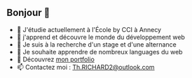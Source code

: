 ## Bonjour 👋

- 🔭 J'étudie actuellement à l'École by CCI à Annecy
- 🌱 j'apprend et découvre le monde du développement web
- 👯 Je suis à la recherche d'un stage et d'une alternance
- 🤔 Je souhaite apprendre de nombreux languages du web
- 💬 Découvrez [mon portfolio](th-richard-portfolio.vercel.app)
- 📫 Contactez moi : Th.RICHARD2@outlook.com
